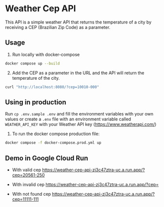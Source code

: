 # Weather Cep API

This API is a simple weather API that returns the temperature of a city by receiving a CEP (Brazilian Zip Code) as a parameter.

## Usage

1. Run locally with docker-compose
```bash
docker compose up --build
```

2. Add the CEP as a parameter in the URL and the API will return the temperature of the city.
```bash
curl "http://localhost:8080/?cep=10010-000"
```

## Using in production

Run `cp .env.sample .env` and fill the environment variables with your own values or 
create a `.env` file with an environment variable called `WEATHER_API_KEY` with your Weather API key (https://www.weatherapi.com/)

1. To run the docker compose production file: 

```bash 
docker compose -f docker-compose.prod.yml up
```

## Demo in Google Cloud Run

* With valid cep
https://weather-cep-api-zj3c47ztra-uc.a.run.app/?cep=20561-250

* With invalid cep
https://weather-cep-api-zj3c47ztra-uc.a.run.app/?cep=

* With not found cep 
https://weather-cep-api-zj3c47ztra-uc.a.run.app/?cep=11111-111
